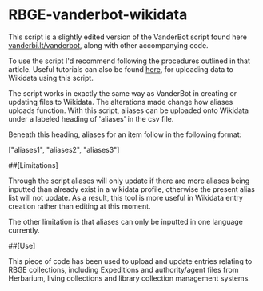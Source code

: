 # RBGE-vanderbot-wikidata

This script is a slightly edited version of the VanderBot script found here [vanderbi.lt/vanderbot](https://github.com/HeardLibrary/linked-data/blob/master/vanderbot/README.md), along with other accompanying code. 

To use the script I'd recommend following the procedures outlined in that article. Useful tutorials can also be found [here](http://baskauf.blogspot.com/2021/03/writing-your-own-data-to-wikidata-using.html), for uploading data to Wikidata using this script. 

The script works in exactly the same way as VanderBot in creating or updating files to Wikidata. The alterations made change how aliases uploads function. 
With this script, aliases can be uploaded onto Wikidata under a labeled heading of 'aliases' in the csv file. 

Beneath this heading, aliases for an item follow in the following format:

["aliases1", "aliases2", "aliases3"] 

##[Limitations]

Through the script aliases will only update if there are more aliases being inputted than already exist in a wikidata profile, otherwise the present alias list will not update. As a result,
this tool is more useful in Wikidata entry creation rather than editing at this moment. 

The other limitation is that aliases can only be inputted in one language currently. 

##[Use]

This piece of code has been used to upload and update entries relating to RBGE collections, including Expeditions and authority/agent files from Herbarium, living collections and library 
collection management systems. 

